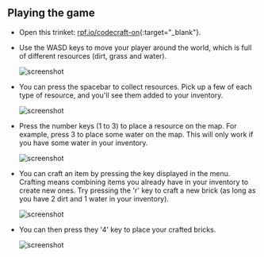 ## Playing the game

+ Open this trinket: [rpf.io/codecraft-on](http://rpf.io/codecraft-on){:target="_blank"}. 

+ Use the WASD keys to move your player around the world, which is full of different resources (dirt, grass and water).

    ![screenshot](images/craft-move.png)

+ You can press the spacebar to collect resources. Pick up a few of each type of resource, and you'll see them added to your inventory.

    ![screenshot](images/craft-pickup.png)

+ Press the number keys (1 to 3) to place a resource on the map. For example, press 3 to place some water on the map. This will only work if you have some water in your inventory.

    ![screenshot](images/craft-place-water.png)

+ You can craft an item by pressing the key displayed in the menu. Crafting means combining items you already have in your inventory to create new ones. Try pressing the 'r' key to craft a new brick (as long as you have 2 dirt and 1 water in your inventory).

    ![screenshot](images/craft-craft-brick.png)

+ You can then press they '4' key to place your crafted bricks.

    ![screenshot](images/craft-place-brick.png)



